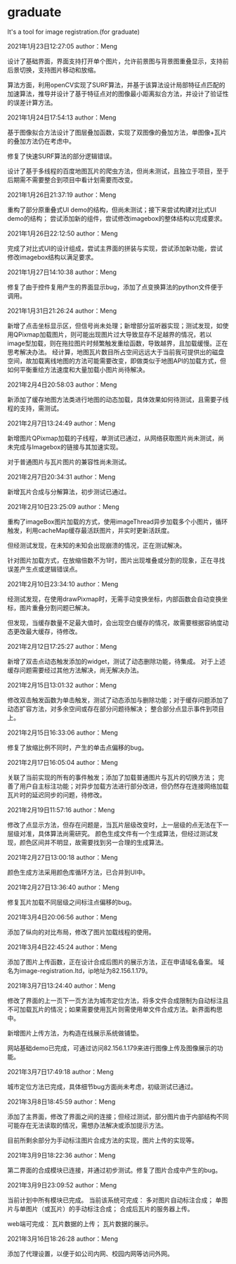 # graduate
It's a tool for image registration.(for graduate)


2021年1月23日12:27:05 author：Meng 

设计了基础界面，界面支持打开单个图片，允许前景图与背景图重叠显示，支持前后景切换，支持图片移动和放缩。

算法方面，利用openCV实现了SURF算法，并基于该算法设计局部特征点匹配的加速算法，推导并设计了基于特征点对的图像最小距离拟合方法，并设计了验证性的误差计算方法。


2021年1月24日17:54:13 author：Meng

基于图像拟合方法设计了图层叠加函数，实现了双图像的叠加方法，单图像+瓦片的叠加方法仍在考虑中。

修复了快速SURF算法的部分逻辑错误。

设计了基于多线程的百度地图瓦片的爬虫方法，但尚未测试，且独立于项目，至于后期需不需要整合到项目中看计划需要而改变。

2021年1月26日21:37:19 author：Meng

重构了部分原重叠式UI demo的结构，但尚未测试；接下来尝试构建对比式UI demo的结构；
尝试添加新的组件，尝试修改imagebox的整体结构以完成要求。

2021年1月26日22:12:50 author：Meng

完成了对比式UI的设计组成，尝试主界面的拼装与实现，尝试添加新功能，尝试修改imagebox结构以满足要求。

2021年1月27日14:10:38 author：Meng

修复了由于控件复用产生的界面显示bug，添加了点变换算法的python文件便于调用。


2021年1月31日21:26:24 author：Meng

新增了点击坐标显示区，但信号尚未处理；新增部分监听器实现；测试发现，如使用QPixmap加载图片，则可能出现图片过大导致显存不足越界的情况，若以image型加载，则在拖拉图片时频繁触发重绘函数，导致越界，且加载缓慢。正在思考解决办法。
经计算，地图瓦片数目所占空间远远大于当前我可提供出的磁盘空间，故加载离线地图的方法可能需要改变，即做类似于地图API的加载方式，但如何平衡重绘方法速度和大量加载小图片尚待解决。


2021年2月4日20:58:03 author：Meng

新添加了缓存地图方法类进行地图的动态加载，具体效果如何待测试，且需要子线程的支持，需测试。

2021年2月7日13:24:49 author：Meng

新增图片QPixmap加载的子线程，单测试已通过，从网络获取图片尚未测试，尚未完成与Imagebox的链接与其加速实现。

对于普通图片与瓦片图片的兼容性尚未测试。

2021年2月7日20:34:31 author：Meng

新增瓦片合成与分解算法，初步测试已通过。

2021年2月10日23:25:09 author：Meng

重构了imageBox图片加载的方式，使用imageThread异步加载多个小图片，循环触发，利用cacheMap缓存最活跃图片，并实时更新活跃度。

但经测试发现，在未知的未知会出现崩溃的情况，正在测试解决。

针对图片加载方式，在放缩倍数不为1时，图片出现堆叠或分割的现象，正在寻找误差产生点或逻辑错误点。

2021年2月10日23:34:10 author：Meng

经测试发现，在使用drawPixmap时，无需手动变换坐标，内部函数会自动变换坐标，图片重叠分割问题已解决。

但发现，当缓存数量不足最大值时，会出现空白缓存的情况，故需要根据容纳度动态更改最大缓存，待修改。

2021年2月12日17:25:27 author：Meng

新增了双击点动态触发添加的widget，测试了动态删除功能，待集成。
对于上述缓存问题需要经过其他方法解决，尚无解决办法。

2021年2月15日13:01:32 author：Meng

修改双击触发函数为单击触发，测试了动态添加与删除功能；对于缓存问题添加了动态扩容方法，对多余空间或存在部分问题待解决；
整合部分点显示事件到项目上。

2021年2月15日16:33:06 author：Meng

修复了放缩比例不同时，产生的单击点偏移的bug。

2021年2月17日16:05:04 author：Meng

关联了当前实现的所有的事件触发；添加了加载普通图片与瓦片的切换方法；
完善了用户自主标注功能；对异步加载方法进行部分改进，但仍然存在连接网络加载瓦片时的延迟同步的问题，待修改。


2021年2月19日11:57:16 author：Meng

修改了点显示方法，但存在问题是，当瓦片层级改变时，上一层级的点无法在下一层级对准，具体算法尚需研究。
颜色生成文件有一个生成算法，但经过测试发现，颜色区间并不明显，故需要找到另一合理的生成算法。

2021年2月27日13:00:18 author：Meng

颜色生成方法采用颜色库循环方法，已合并到UI中。

2021年2月27日13:36:40 author：Meng

修复瓦片加载不同层级之间标注点偏移的bug。

2021年3月4日20:06:56 author：Meng

添加了纵向的对比布局，修改了图片加载线程的使用。

2021年3月4日22:45:24 author：Meng

添加了图片上传函数，正在设计合成后图片的展示方法，正在申请域名备案。
域名为image-registration.ltd，ip地址为82.156.1.179。

2021年3月7日13:24:40 author：Meng

修改了界面的上一页下一页方法为城市定位方法，将多文件合成限制为自动标注且不可加载瓦片的情况；如果需要使用瓦片则需使用单文件合成方法。新界面构思中。

新增图片上传方法，为构造在线展示系统做铺垫。

网站基础demo已完成，可通过访问82.156.1.179来进行图像上传及图像展示的功能。

2021年3月7日17:49:18 author：Meng

城市定位方法已完成，具体细节bug方面尚未考虑，初级测试已通过。

2021年3月8日18:45:59 author：Meng

添加了主界面，修改了界面之间的连接；但经过测试，部分图片由于内部结构不同可能存在无法读取的情况，需想办法解决或添加提示方法。

目前所剩余部分为手动标注图片合成方法的实现，图片上传的实现等。

2021年3月9日18:22:36 author：Meng

第二界面的合成模块已连接，并通过初步测试。修复了图片合成中产生的bug。

2021年3月9日23:09:52 author：Meng

当前计划中所有模块已完成。
当前该系统可完成：
多对图片自动标注合成；
单图片与单图片（或瓦片）的手动标注合成；
合成后瓦片的服务器上传。

web端可完成：
瓦片数据的上传；
瓦片数据的展示。


2021年3月16日18:26:28 author：Meng

添加了代理设置，以便于如公司内网、校园内网等访问外网。

